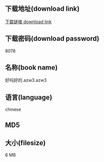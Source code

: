 ## 下载地址(download link)
[下载链接 download link](https://tutu365.netlify.app/?s=%E5%A5%BD%E5%90%97%E5%A5%BD%E7%9A%84.azw3)

## 下载密码(download password)
8078

## 名称(book name)
好吗好的.azw3.azw3

## 语言(language)
chinese

## MD5


## 大小(filesize)
6 MB
